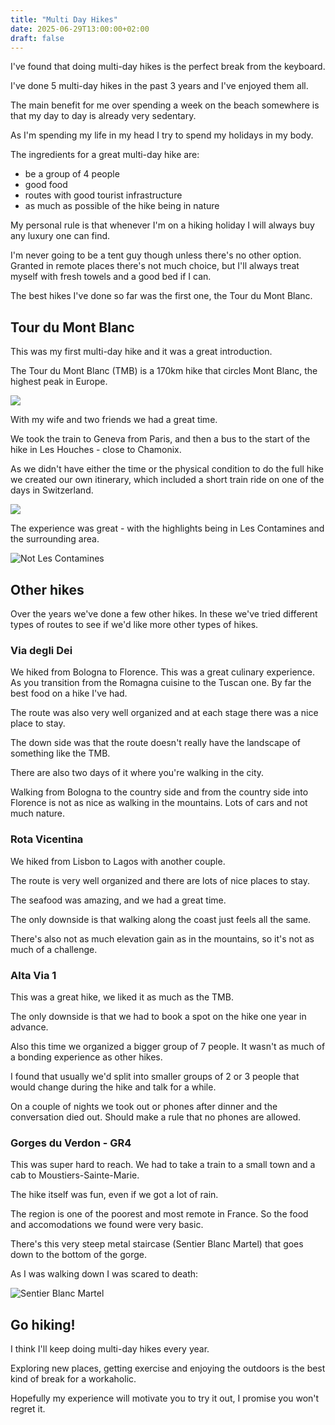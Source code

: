 ```yaml
---
title: "Multi Day Hikes"
date: 2025-06-29T13:00:00+02:00
draft: false
---
```


I've found that doing multi-day hikes is the perfect break from the keyboard.

I've done 5 multi-day hikes in the past 3 years and I've enjoyed them all.

The main benefit for me over spending a week on the beach somewhere is that my day to day is already very sedentary.

As I'm spending my life in my head I try to spend my holidays in my body.


The ingredients for a great multi-day hike are:

- be a group of 4 people
- good food
- routes with good tourist infrastructure
- as much as possible of the hike being in nature


My personal rule is that whenever I'm on a hiking holiday I will always buy any luxury one can find.

I'm never going to be a tent guy though unless there's no other option. Granted in remote places there's not much choice, but I'll always treat myself with fresh towels and a good bed if I can.

The best hikes I've done so far was the first one, the Tour du Mont Blanc.

## Tour du Mont Blanc

This was my first multi-day hike and it was a great introduction.

The Tour du Mont Blanc (TMB) is a 170km hike that circles Mont Blanc, the highest peak in Europe.

![](/multi-day-hikes/tmb-route.png)

With my wife and two friends we had a great time.

We took the train to Geneva from Paris, and then a bus to the start of the hike in Les Houches - close to Chamonix.

As we didn't have either the time or the physical condition to do the full hike we created our own itinerary, which included a short train ride on one of the days in Switzerland.

![](/multi-day-hikes/tmb-plan.png)

The experience was great - with the highlights being in Les Contamines and the surrounding area.

![Not Les Contamines](/multi-day-hikes/tmb-scenery.png)

## Other hikes

Over the years we've done a few other hikes. In these we've tried different types of routes to see if we'd like more other types of hikes.

### Via degli Dei

We hiked from Bologna to Florence. This was a great culinary experience. As you transition from the Romagna cuisine to the Tuscan one. By far the best food on a hike I've had.

The route was also very well organized and at each stage there was a nice place to stay.

The down side was that the route doesn't really have the landscape of something like the TMB.

There are also two days of it where you're walking in the city.

Walking from Bologna to the country side and from the country side into Florence is not as nice as walking in the mountains. Lots of cars and not much nature.

### Rota Vicentina

We hiked from Lisbon to Lagos with another couple.

The route is very well organized and there are lots of nice places to stay.

The seafood was amazing, and we had a great time.

The only downside is that walking along the coast just feels all the same.

There's also not as much elevation gain as in the mountains, so it's not as much of a challenge.


### Alta Via 1

This was a great hike, we liked it as much as the TMB.

The only downside is that we had to book a spot on the hike one year in advance.

Also this time we organized a bigger group of 7 people. It wasn't as much of a bonding experience as other hikes.

I found that usually we'd split into smaller groups of 2 or 3 people that would change during the hike and talk for a while.

On a couple of nights we took out or phones after dinner and the conversation died out. Should make a rule that no phones are allowed.

### Gorges du Verdon - GR4

This was super hard to reach. We had to take a train to a small town and a cab to Moustiers-Sainte-Marie.

The hike itself was fun, even if we got a lot of rain.

The region is one of the poorest and most remote in France. So the food and accomodations we found were very basic.

There's this very steep metal staircase (Sentier Blanc Martel) that goes down to the bottom of the gorge.

As I was walking down I was scared to death:

![Sentier Blanc Martel](/multi-day-hikes/gorges-sentier-blanc-martel.png)

## Go hiking!

I think I'll keep doing multi-day hikes every year.

Exploring new places, getting exercise and enjoying the outdoors is the best kind of break for a workaholic.

Hopefully my experience will motivate you to try it out, I promise you won't regret it.